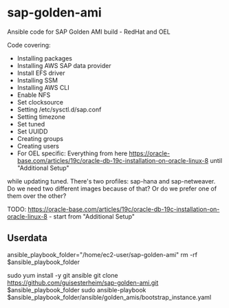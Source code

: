 # sap-golden-ami
Ansible code for SAP Golden AMI build - RedHat and OEL

Code covering:
- Installing packages
- Installing AWS SAP data provider
- Install EFS driver
- Installing SSM
- Installing AWS CLI
- Enable NFS
- Set clocksource
- Setting /etc/sysctl.d/sap.conf
- Setting timezone
- Set tuned
- Set UUIDD
- Creating groups
- Creating users
- For OEL specific: Everything from here https://oracle-base.com/articles/19c/oracle-db-19c-installation-on-oracle-linux-8 until "Additional Setup"

while updating tuned. There's two profiles: sap-hana and sap-netweaver. Do we need two different images because of that? Or do we prefer one of them over the other?

TODO: https://oracle-base.com/articles/19c/oracle-db-19c-installation-on-oracle-linux-8 - start from "Additional Setup"

## Userdata

ansible_playbook_folder="/home/ec2-user/sap-golden-ami"
rm -rf $ansible_playbook_folder

sudo yum install -y git ansible
git clone https://github.com/guisesterheim/sap-golden-ami.git $ansible_playbook_folder
sudo ansible-playbook $ansible_playbook_folder/ansible/golden_amis/bootstrap_instance.yaml
